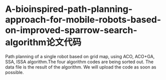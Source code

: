# A-bioinspired-path-planning-approach-for-mobile-robots-based-on-improved-sparrow-search-algorithm论文代码
Path planning of a single robot based on grid map, using ACO, ACO+GA, SSA, ISSA algorithm.The four algorithm codes are being sorted out. The data file is the result of the algorithm. We will upload the code as soon as possible.
